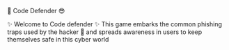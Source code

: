 
👹 Code Defender 😎

✨ Welcome to Code defender ✨
This game embarks the common phishing traps used by the hacker 👹 and spreads awareness in users to keep themselves safe in this cyber world

